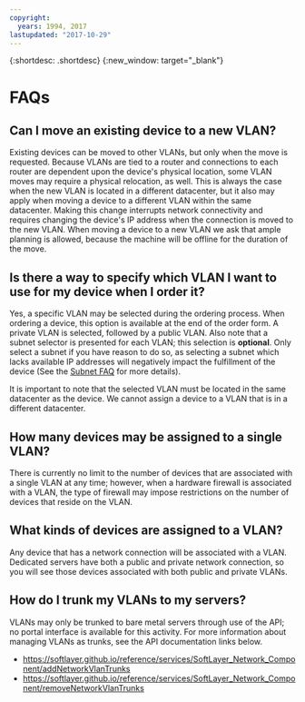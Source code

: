 ```yaml
---
copyright:
  years: 1994, 2017
lastupdated: "2017-10-29"
---
```

{:shortdesc: .shortdesc}
{:new_window: target="_blank"}

# FAQs


## Can I move an existing device to a new VLAN?

Existing devices can be moved to other VLANs, but only when the move is
requested. Because VLANs are tied to a router and connections to each router are
dependent upon the device's physical location, some VLAN moves may require a
physical relocation, as well. This is always the case when the new VLAN is
located in a different datacenter, but it also may apply when moving a device to
a different VLAN within the same datacenter. Making this change interrupts
network connectivity and requires changing the device's IP address when the
connection is moved to the new VLAN. When moving a device to a new VLAN we ask
that ample planning is allowed, because the machine will be offline for the
duration of the move.


## Is there a way to specify which VLAN I want to use for my device when I order it?

Yes, a specific VLAN may be selected during the ordering process. When ordering
a device, this option is available at the end of the order form. A private VLAN
is selected, followed by a public VLAN. Also note that a subnet selector is
presented for each VLAN; this selection is **optional**. Only select a subnet if
you have reason to do so, as selecting a subnet which lacks available IP
addresses will negatively impact the fulfillment of the device (See the
[Subnet FAQ](https://console.bluemix.net/docs/infrastructure/subnets/faq.html)
for more details).

It is important to note that the selected VLAN must be located in the same
datacenter as the device. We cannot assign a device to a VLAN that is in a
different datacenter.


## How many devices may be assigned to a single VLAN?

There is currently no limit to the number of devices that are associated with a
single VLAN at any time; however, when a hardware firewall is associated with a
VLAN, the type of firewall may impose restrictions on the number of devices that
reside on the VLAN.


## What kinds of devices are assigned to a VLAN?

Any device that has a network connection will be associated with a VLAN.
Dedicated servers have both a public and private network connection, so you will
see those devices associated with both public and private VLANs.

## How do I trunk my VLANs to my servers?

VLANs may only be trunked to bare metal servers through use of the API; no portal interface is available for this activity. 
For more information about managing VLANs as trunks, see the API documentation links below.
* https://softlayer.github.io/reference/services/SoftLayer_Network_Component/addNetworkVlanTrunks
* https://softlayer.github.io/reference/services/SoftLayer_Network_Component/removeNetworkVlanTrunks


